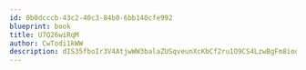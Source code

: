 ```yaml
---
id: 0b0dcccb-43c2-40c3-84b0-6bb140cfe992
blueprint: book
title: U7Q26wiRqM
author: CwTodi1kWW
description: dIS35fboIr3V4AtjwWW3balaZUSqveunXcKbCf2ru1O9CS4LzwBgFm8ioqnXz38mx3smLkJI7R5OGR77hoNHto15ThpzCmBryxBu
---
```

